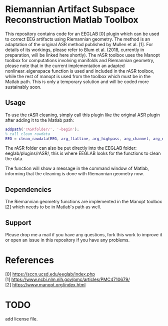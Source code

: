# Riemannian Artifact Subspace Reconstruction Matlab Toolbox

This repository contains code for an EEGLAB [0] plugin which can be used to correct EEG artifacts using Riemannian geometry.
The method is an adaptation of the original ASR method published by Mullen et al. [1].
For details of its workings, please refer to Blum et al. (2018, currently in preparation, will be linked here shortly).
The rASR toolbox uses the Manopt toolbox for computations involving manifolds and Riemannian geometry, please note that in the current
implementation an adapted nonlinear_eigenspace function is used and included in the rASR toolbox, while the rest of manopt is used from the toolbox
which must be in the Matlab path. This is only a temporary solution and will be coded more sustainably soon.

## Usage
To use the rASR cleaning, simply call this plugin like the original ASR plugin after adding it to the Matlab path:

```matlab
addpath('rASRfolder/', '-begin');    
% call clean_rawdata
EEG = clean_rawdata(EEG, arg_flatline, arg_highpass, arg_channel, arg_noisy, arg_burst, arg_window);
```

The rASR folder can also be put directly into the EEGLAB folder: eeglab/plugins/rASR/, this is where EEGLAB looks for the functions to clean the data. 

The function will show a message in the command window of Matlab, informing that the cleaning is done with Riemannian geometry now.

## Dependencies
The Riemannian geometry functions are implemented in the Manopt toolbox [2] which needs to be in Matlab's path as well.

## Support
Please drop me a mail if you have any questions, fork this work to improve it or open an issue in this repository if you have any problems.

# References
[0] https://sccn.ucsd.edu/eeglab/index.php <br/>
[1] https://www.ncbi.nlm.nih.gov/pmc/articles/PMC4710679/ <br/>
[2] https://www.manopt.org/index.html <br/>

# TODO
add license file.